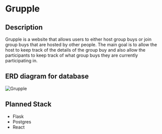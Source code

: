 # Grupple

## Description

Grupple is a website that allows users to either host group buys or join group buys that are hosted by other people. The main goal is to allow the host to keep track of the details of the group buy and also allow the participants to keep track of what group buys they are currently participating in.

## ERD diagram for database

![Grupple](https://github.com/KeearnM/Grupple/assets/75174570/a0f99887-e21c-47be-a8ca-8af2004df81b)

## Planned Stack
 - Flask
 - Postgres
 - React
